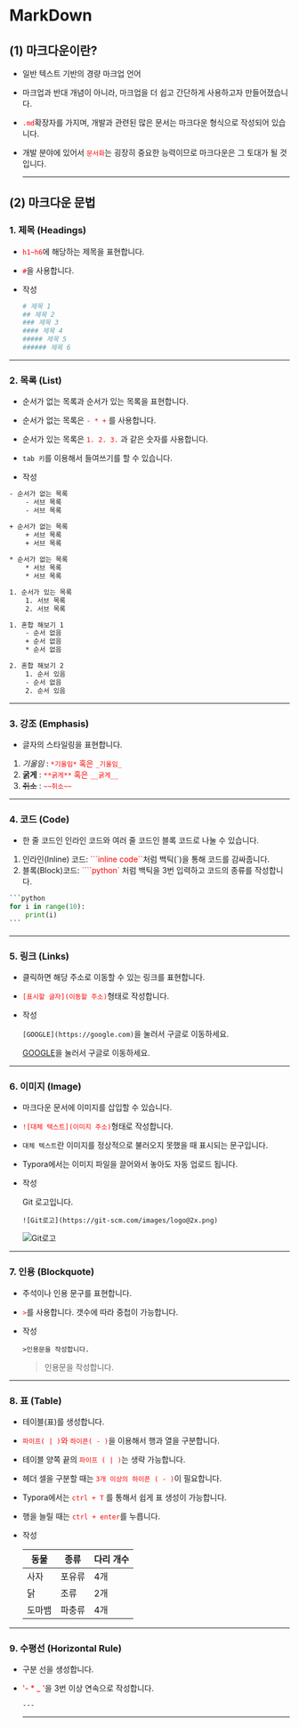 # MarkDown

## **(1) 마크다운이란?**

- 일반 텍스트 기반의 경량 마크업 언어

- 마크업과 반대 개념이 아니라, 마크업을 더 쉽고 간단하게 사용하고자 만들어졌습니다.

- <span style="color:red">`.md`</span>확장자를 가지며, 개발과 관련된 많은 문서는 마크다운 형식으로 작성되어 있습니다.

- 개발 분야에 있어서 <span style="color:red">`문서화`</span>는 굉장히 중요한 능력이므로 마크다운은 그 토대가 될 것입니다.

  ---



## **(2) 마크다운 문법**

### 	1. **제목 (Headings)**

- <span style="color:red">`h1~h6`</span>에 해당하는 제목을 표현합니다.

- <span style="color:red">`#`</span>을 사용합니다.

- 작성

  ```bash
  # 제목 1 
  ## 제목 2
  ### 제목 3
  #### 제목 4
  ##### 제목 5
  ###### 제목 6
  ```

---



### 2. **목록 (List)**

- 순서가 없는 목록과 순서가 있는 목록을 표현합니다.

- 순서가 없는 목록은 <span style="color:red">`- * +` </span>를 사용합니다.

- 순서가 있는 목록은 <span style="color:red">`1. 2. 3.`</span> 과 같은 숫자를 사용합니다.

- `tab 키`를 이용해서 들여쓰기를 할 수 있습니다.

- 작성

```bash
- 순서가 없는 목록
	- 서브 목록 
	- 서브 목록 

+ 순서가 없는 목록
	+ 서브 목록
	+ 서브 목록
   
* 순서가 없는 목록
	* 서브 목록
	* 서브 목록 

1. 순서가 있는 목록 
	1. 서브 목록 
	2. 서브 목록 

1. 혼합 해보기 1 
	- 순서 없음 
	+ 순서 없음 
	* 순서 없음 

2. 혼합 해보기 2 
	1. 순서 있음 
	- 순서 없음 
	2. 순서 있음
```

---



### 	3. **강조 (Emphasis)**

- 글자의 스타일링을 표현합니다.

1. *기울임* : <span style="color:red">`*기울임*` 혹은 `_기울임_` </span>
2. **굵게** : <span style="color:red">`**굵게**` 혹은 `__굵게__`</span>
3. ~~취소~~ : <span style="color:red">`~~취소~~`</span>

---



### 	4. **코드 (Code)**

- 한 줄 코드인 인라인 코드와 여러 줄 코드인 블록 코드로 나눌 수 있습니다.

1. 인라인(Inline) 코드: <span style="color:red">```inline code``</span>처럼 백틱(`)을 통해 코드를 감싸줍니다.
1. 블록(Block)코드: <span style="color:red">````python`</span> 처럼 백틱을 3번 입력하고 코드의 종류를 작성합니다.

````python
```python
for i in range(10):
    print(i)
```
````

---



### 	5. **링크 (Links)**

- 클릭하면 해당 주소로 이동할 수 있는 링크를 표현합니다.

- <span style="color:red">`[표시할 글자](이동할 주소)`</span>형태로 작성합니다.

- 작성

  `[GOOGLE](https://google.com)`을 눌러서 구글로 이동하세요.

  [GOOGLE](https://google.com)을 눌러서 구글로 이동하세요.

---



### 	6. **이미지 (Image)**

- 마크다운 문서에 이미지를 삽입할 수 있습니다.

- <span style="color:red">`![대체 텍스트](이미지 주소)`</span>형태로 작성합니다.

- `대체 텍스트`란 이미지를 정상적으로 불러오지 못했을 때 표시되는 문구입니다.

- Typora에서는 이미지 파일을 끌어와서 놓아도 자동 업로드 됩니다.

- 작성

  Git 로고입니다.

  `![Git로고](https://git-scm.com/images/logo@2x.png)`

    ![Git로고](https://git-scm.com/images/logo@2x.png)

---



### 	7. **인용 (Blockquote)**

- 주석이나 인용 문구를 표현합니다.

- <span style="color:red">`>`</span>를 사용합니다. 갯수에 따라 중첩이 가능합니다.

- 작성

  `>인용문을 작성합니다.`

  > 인용문을 작성합니다.

---



### 	8. **표 (Table)**

- 테이블(표)를 생성합니다.

- <span style="color:red">`파이프( | )`와 `하이픈( - )`</span>을 이용해서 행과 열을 구분합니다.

- 테이블 양쪽 끝의 <span style="color:red">`파이프 ( | )`</span>는 생략 가능합니다.

- 헤더 셀을 구분할 때는 <span style="color:red">`3개 이상의 하이픈 ( - )`</span>이 필요합니다.

- Typora에서는 <span style="color:red">`ctrl + T` </span>를 통해서 쉽게 표 생성이 가능합니다.

- 행을 늘릴 때는 <span style="color:red">`ctrl + enter`</span>를 누릅니다.

- 작성

  | 동물   | 종류   | 다리 개수 |
  | ------ | ------ | --------- |
  | 사자   | 포유류 | 4개       |
  | 닭     | 조류   | 2개       |
  | 도마뱀 | 파충류 | 4개       |

---



### 	9. **수평선 (Horizontal Rule)**

- 구분 선을 생성합니다.

- <span style="color:red">'- * _ '</span>을 3번 이상 연속으로 작성합니다.

  `---`

  ---
